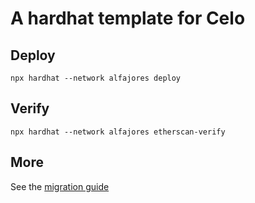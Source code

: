 # A hardhat template for Celo 

## Deploy

```
npx hardhat --network alfajores deploy
```

## Verify

```
npx hardhat --network alfajores etherscan-verify
```

## More

See the [migration guide](./migration.md)
